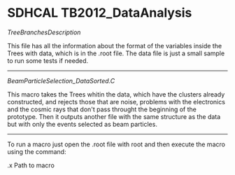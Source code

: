 # SDHCAL TB2012_DataAnalysis

*TreeBranchesDescription* 

This file has all the information about the format of the variables inside the Trees with data, which is in 
the .root file. The data file is just a small sample to run some tests if needed.

-------------------------------------------------------------------------------------------------------------

*BeamParticleSelection_DataSorted.C*

This macro takes the Trees whitin the data, which have the clusters already constructed, and rejects those 
that are noise, problems with the electronics and the cosmic rays that don't pass throught the beginning of 
the prototype. Then it outputs another file with the same structure as the data but with only the events 
selected as beam particles.

-------------------------------------------------------------------------------------------------------------

To run a macro just open the .root file with root and then execute the macro using the command:

.x Path to macro
